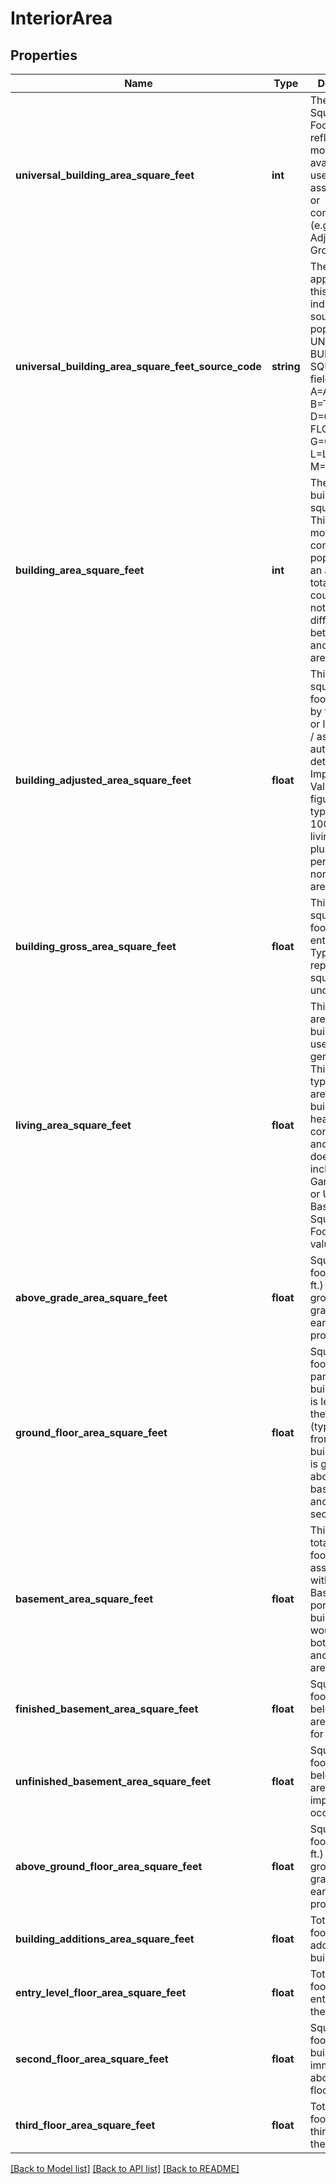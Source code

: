 # InteriorArea

## Properties
Name | Type | Description | Notes
------------ | ------------- | ------------- | -------------
**universal_building_area_square_feet** | **int** | The Building Square Footage that reflects the most accurate available for use in assessments or comparables (e.g., Living, Adjusted, Gross). | [optional] 
**universal_building_area_square_feet_source_code** | **string** | The codes appearing in this field indicates the source used to populate the UNIVERSAL BUILDING SQUARE FEET field. A&#x3D;ADJUSTED, B&#x3D;TOTAL, D&#x3D;GROUND FLOOR, G&#x3D;GROSS, L&#x3D;LIVING, M&#x3D;BASE/MAIN | [optional] 
**building_area_square_feet** | **int** | The size of the building in square feet. This field is most commonly populated as an aggregate total when a county does not differentiate between living and non-living areas. | [optional] 
**building_adjusted_area_square_feet** | **float** | This is the square footage used by the county or local taxing / assessment authority to determine Improvement Value. This figure is typically 100% of the living area, plus lower percentage of non-living area. | [optional] 
**building_gross_area_square_feet** | **float** | This is the square footage for the entire building. Typically this represents all square feet under the roof. | [optional] 
**living_area_square_feet** | **float** | This is the area of a building that is used for general living. This is typically the area of a building that is heated or air conditioned and generally does not include Garage, Porch or Unfinished Basement Square Footage values. | [optional] 
**above_grade_area_square_feet** | **float** | Square footage (sq. ft.) of above ground line or grade of the earth for listed property. | [optional] 
**ground_floor_area_square_feet** | **float** | Square footage of the part of the building which is level with the ground (typically the front of the building). This is generally above the basement(s) and below the second floor. | [optional] 
**basement_area_square_feet** | **float** | This is the total square footage associated with the Basement portion of a building. This would include both finished and unfinished areas. | [optional] 
**finished_basement_area_square_feet** | **float** | Square footage of below grade area improved for occupancy. | [optional] 
**unfinished_basement_area_square_feet** | **float** | Square footage of below grade area not improved for occupancy. | [optional] 
**above_ground_floor_area_square_feet** | **float** | Square footage (sq. ft.) of above ground line or grade of the earth for listed property. | [optional] 
**building_additions_area_square_feet** | **float** | Total square footage for the additions to a building. | [optional] 
**entry_level_floor_area_square_feet** | **float** | Total square footage for the entry level in the building. | [optional] 
**second_floor_area_square_feet** | **float** | Square footage of building level immediately above ground floor. | [optional] 
**third_floor_area_square_feet** | **float** | Total square footage for the third floor in the building. | [optional] 

[[Back to Model list]](../../README.md#documentation-for-models) [[Back to API list]](../../README.md#documentation-for-api-endpoints) [[Back to README]](../../README.md)

